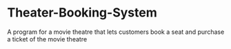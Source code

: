 # Theater-Booking-System

<p>A program for a movie theatre that lets customers book a seat and purchase a ticket of the movie theatre </p>

